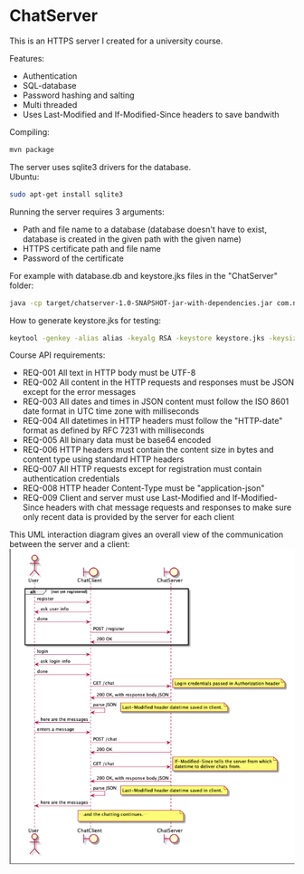 # ChatServer
This is an HTTPS server I created for a university course.    

Features:  
- Authentication
- SQL-database
- Password hashing and salting
- Multi threaded
- Uses Last-Modified and If-Modified-Since headers to save bandwith    

Compiling:
```bash
mvn package
```

The server uses sqlite3 drivers for the database.  
Ubuntu:
```bash
sudo apt-get install sqlite3
```

Running the server requires 3 arguments:  
- Path and file name to a database (database doesn't have to exist, database is created in the given path with the given name)
- HTTPS certificate path and file name
- Password of the certificate

For example with database.db and keystore.jks files in the "ChatServer" folder:
```bash
java -cp target/chatserver-1.0-SNAPSHOT-jar-with-dependencies.jar com.nuutti.chatserver.ChatServer database.db keystore.jks password
```  
How to generate keystore.jks for testing:
```bash
keytool -genkey -alias alias -keyalg RSA -keystore keystore.jks -keysize 2048
```  

Course API requirements:
- REQ-001 All text in HTTP body must be UTF-8
- REQ-002 All content in the HTTP requests and responses must be JSON except for the error messages
- REQ-003 All dates and times in JSON content must follow the ISO 8601 date format in UTC time zone with milliseconds
- REQ-004 All datetimes in HTTP headers must follow the "HTTP-date" format as defined by RFC 7231 with milliseconds
- REQ-005 All binary data must be base64 encoded
- REQ-006 HTTP headers must contain the content size in bytes and content type using standard HTTP headers
- REQ-007 All HTTP requests except for registration must contain authentication credentials
- REQ-008 HTTP header Content-Type must be "application-json"
- REQ-009 Client and server must use Last-Modified and If-Modified-Since headers with chat message requests and responses to make sure only recent data is provided by the server for each client    


This UML interaction diagram gives an overall view of the communication between the server and a client:
![UML](umldiagram.png)  

